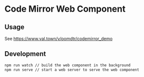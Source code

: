 # Code Mirror Web Component

## Usage

See <https://www.val.town/v/pomdtr/codemirror_demo>

## Development

```bash
npm run watch // build the web component in the background
npm run serve // start a web server to serve the web component
```
